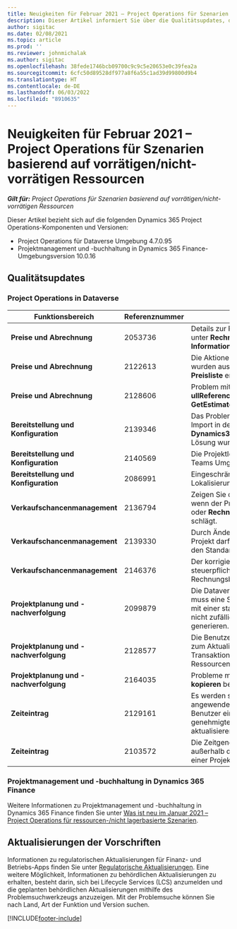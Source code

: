 ```yaml
---
title: Neuigkeiten für Februar 2021 – Project Operations für Szenarien basierend auf vorrätigen/nicht-vorrätigen Ressourcen
description: Dieser Artikel informiert Sie über die Qualitätsupdates, die in der Version von Project Operations vom Februar 2021 für ressourcen-/nicht vorratsbasierte Szenarien verfügbar sind.
author: sigitac
ms.date: 02/08/2021
ms.topic: article
ms.prod: ''
ms.reviewer: johnmichalak
ms.author: sigitac
ms.openlocfilehash: 38fede1746bcb09700c9c9c5e20653e0c39fea2a
ms.sourcegitcommit: 6cfc50d89528df977a8f6a55c1ad39d99800d9b4
ms.translationtype: HT
ms.contentlocale: de-DE
ms.lasthandoff: 06/03/2022
ms.locfileid: "8910635"
---
```

# <a name="whats-new-february-2021---project-operations-for-resourcenon-stocked-based-scenarios"></a>Neuigkeiten für Februar 2021 – Project Operations für Szenarien basierend auf vorrätigen/nicht-vorrätigen Ressourcen

_**Gilt für:** Project Operations für Szenarien basierend auf vorrätigen/nicht-vorrätigen Ressourcen_

Dieser Artikel bezieht sich auf die folgenden Dynamics 365 Project Operations-Komponenten und Versionen:

- Project Operations für Dataverse Umgebung 4.7.0.95
- Projektmanagement und -buchhaltung in Dynamics 365 Finance-Umgebungsversion 10.0.16 

## <a name="quality-updates"></a>Qualitätsupdates

### <a name="project-operations-on-dataverse"></a>Project Operations in Dataverse

| **Funktionsbereich** | **Referenznummer** | **Qualitätsupdate** |
| --- | --- | --- |
| **Preise und Abrechnung** | 2053736 | Details zur Rechnungsposition können jetzt unter **Rechnung** > **Verwandte Informationen** abgerufen werden. |
| **Preise und Abrechnung** | 2122613 | Die Aktionen **Aktivieren** und **Deaktivieren** wurden aus den zugeordneten Entitäten **Preisliste** entfernt. |
| **Preise und Abrechnung** | 2128606 | Problem mit dem Plug-In **ullReferenceException** in dem **GetEstimatesForProject** behoben. |
| **Bereitstellung und Konfiguration** | 2139346 | Das Problem mit dem nicht verwalteten Import in der **Dynamics365ProjectOperationsDualWrite** Lösung wurde behoben. |
| **Bereitstellung und Konfiguration** | 2140569 | Die Projektlösung muss in den Dataverse Teams Umgebungen nicht installiert sein. |
| **Bereitstellung und Konfiguration** | 2086991 | Eingeschränkte Anpassung der Lokalisierung von Webressourcen. |
| **Verkaufschancenmanagement** | 2136794 | Zeigen Sie die richtige Fehlermeldung an, wenn der Prozess **Rechnung bestätigen** oder **Rechnung als bezahlt markieren** fehl schlägt. |
| **Verkaufschancenmanagement** | 2139330 | Durch Ändern des Projektmanagers für ein Projekt darf die besitzende Firma nicht auf den Standardwert zurückgesetzt werden. |
| **Verkaufschancenmanagement** | 2146376 | Der korrigierte Steuerbetrag in einem nicht steuerpflichtigen Ist wird aus der Rechnungsbestätigung erstellt. |
| **Projektplanung und -nachverfolgung** | 2099879 | Die Dataverse Umgebungsbereitstellung muss eine Standardtransaktionskategorie mit einer statischen ID erstellen und darf nicht zufällig eine pro Umgebung generieren. |
| **Projektplanung und -nachverfolgung** | 2128577 | Die Benutzerrechte von Project Service zum Aktualisieren der Transaktionskategorie für eine Ressourcenzuweisung wurden behoben. |
| **Projektplanung und -nachverfolgung** | 2164035 | Probleme mit der Funktion **Projekt kopieren** behoben. |
| **Zeiteintrag** | 2129161 | Es werden strengere Einschränkungen angewendet, um sicherzustellen, dass Benutzer einen eingereichten oder genehmigten Zeiteintrag nicht ändern und aktualisieren können. |
| **Zeiteintrag** | 2103572 | Die Zeitgenehmigung für Zeiteinträge außerhalb des Projekts darf nicht nach einer Projektgenehmigungsrolle suchen. |

### <a name="project-management-and-accounting-in-dynamics-365-finance"></a>Projektmanagement und -buchhaltung in Dynamics 365 Finance 

Weitere Informationen zu Projektmanagement und -buchhaltung in Dynamics 365 Finance finden Sie unter [Was ist neu im Januar 2021 – Project Operations für ressourcen-/nicht lagerbasierte Szenarien](whats-new-jan-2021-resource-based.md).


## <a name="regulatory-updates"></a>Aktualisierungen der Vorschriften

Informationen zu regulatorischen Aktualisierungen für Finanz- und Betriebs-Apps finden Sie unter [Regulatorische Aktualisierungen](/dynamics365/finance/localizations/regulatory-updates). Eine weitere Möglichkeit, Informationen zu behördlichen Aktualisierungen zu erhalten, besteht darin, sich bei Lifecycle Services (LCS) anzumelden und die geplanten behördlichen Aktualisierungen mithilfe des Problemsuchwerkzeugs anzuzeigen. Mit der Problemsuche können Sie nach Land, Art der Funktion und Version suchen.


[!INCLUDE[footer-include](../includes/footer-banner.md)]